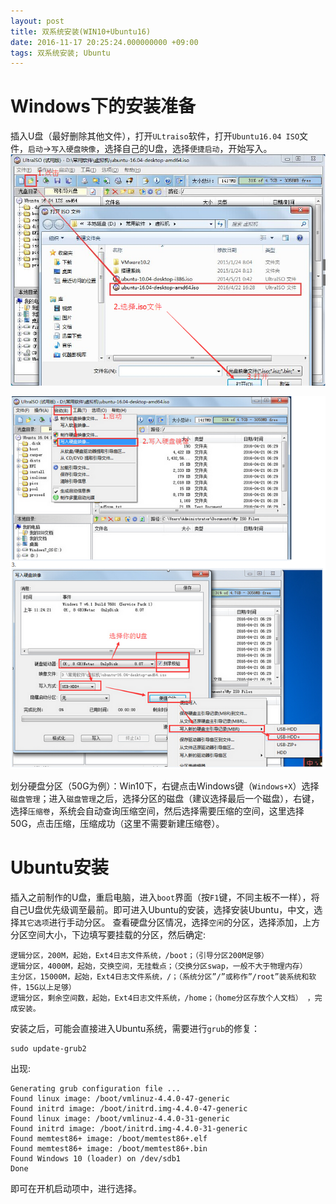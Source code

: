 ```yaml
---
layout: post
title: 双系统安装(WIN10+Ubuntu16)
date: 2016-11-17 20:25:24.000000000 +09:00
tags: 双系统安装; Ubuntu
---
```

# Windows下的安装准备
插入U盘（最好删除其他文件），打开`ULtraiso`软件，打开`Ubuntu16.04 ISO`文件，`启动`->`写入硬盘映像`，选择自己的U盘，选择`便捷启动`，开始写入。
![图片1](https://github.com/ZhengWG/Imgs_blog/raw/master/%E5%8F%8C%E7%B3%BB%E7%BB%9F%E5%AE%89%E8%A3%85(WIN10%2BUbuntu16.04%20LTS)/1.png)

![图片2](https://github.com/ZhengWG/Imgs_blog/raw/master/%E5%8F%8C%E7%B3%BB%E7%BB%9F%E5%AE%89%E8%A3%85(WIN10%2BUbuntu16.04%20LTS)/2.png)

划分硬盘分区（50G为例）：Win10下，右键点击Windows键（`Windows+X`）选择`磁盘管理`；进入`磁盘管理`之后，选择分区的磁盘（建议选择最后一个磁盘），右键，选择`压缩卷`，系统会自动查询压缩空间，然后选择需要压缩的空间，这里选择50G，点击压缩，压缩成功（这里不需要新建压缩卷）。

# Ubuntu安装

插入之前制作的U盘，重启电脑，进入`boot`界面（按`F1`键，不同主板不一样），将自己U盘优先级调至最前。即可进入Ubuntu的安装，选择安装Ubuntu，中文，选择`其它选项`进行手动分区。
查看硬盘分区情况，选择`空闲`的分区，选择添加，上方分区空间大小，下边填写要挂载的分区，然后确定:
```
逻辑分区，200M，起始，Ext4日志文件系统，/boot；（引导分区200M足够） 
逻辑分区，4000M，起始，交换空间，无挂载点；（交换分区swap，一般不大于物理内存） 
主分区，15000M，起始，Ext4日志文件系统，/；（系统分区”/”或称作”/root”装系统和软件，15G以上足够） 
逻辑分区，剩余空间数，起始，Ext4日志文件系统，/home；（home分区存放个人文档） ，完成安装。
```
安装之后，可能会直接进入Ubuntu系统，需要进行`grub`的修复：
```
sudo update-grub2
```
出现:
```
Generating grub configuration file ...
Found linux image: /boot/vmlinuz-4.4.0-47-generic
Found initrd image: /boot/initrd.img-4.4.0-47-generic
Found linux image: /boot/vmlinuz-4.4.0-31-generic
Found initrd image: /boot/initrd.img-4.4.0-31-generic
Found memtest86+ image: /boot/memtest86+.elf
Found memtest86+ image: /boot/memtest86+.bin
Found Windows 10 (loader) on /dev/sdb1
Done
```

即可在开机启动项中，进行选择。

